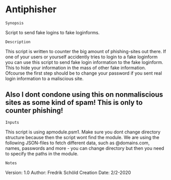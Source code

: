 # Antiphisher


    Synopsis

Script to send fake logins to fake loginforms. 

    Description

This script is written to counter the big amount of phishing-sites out there. If one of your users or yourself accidently tries to login to a fake loginform you can use this script to send fake login information to the fake loginform. 
This to hide your information in the mass of other fake information.
Ofcourse the first step should be to change your password if you sent real login information to a maliscious site.

## Also I dont condone using this on nonmaliscious sites as some kind of spam! This is only to counter phishing!

    Inputs 
This script is using apmodule.psm1. Make sure you dont change directory structure because then the script wont find the module.
We are using the following JSON-files to fetch different data, such as @domains.com, names, passwords and more - you can change directory but then you need to specify the paths in the module.

    

    Notes
Version:        1.0
Author:         Fredrik Schöld
Creation Date:  2/2-2020


